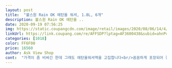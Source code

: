 ```yaml
---
layout: post 
title:  "불스원 Rain OK 에탄올 워셔, 1.8L, 6개" 
description: 불스원 Rain OK 에탄올 ..
date: 2020-09-19 07:56:25 
img: https://static.coupangcdn.com/image/retail/images/2020/08/06/14/4/e490bda1-e118-4be0-860a-42957421c88f.jpg 
linkUrl: https://link.coupang.com/re/AFFSDP?lptag=AF3600438&subid=ahnPublicAsk&pageKey=1959167544&itemId=3329746459&vendorItemId=71316589463&traceid=V0-113-0c8744ca60894a96 
categories: [1018] 
color: FF6F00 
price: 16560 
author: Ask View Shop 
cont:  "가격이 좀 비싸긴 한데 그래도 에탄올워셔액을 고집합니다<br/>꼼꼼하게 포장되어 잘 도착했어요<br/>다른 워셔액은 냄새도 좀 많이 나는데 요놈은 괜찮아요<br/>배송빠르고 좋아요<br/>불스원이라 믿고 구매합니다<br/>신랑 차에도 제 차에도 불스원워셔액을 넣어요.<br/><br/>일단 색은 연해서 좋네요<br/>저렴하게 잘 산거같아 기분이 좋습니다<br/>친구가 차를 구매하면서 이게 필요하다고 해서 같이 사봤어요<br/>친구랑 3개씩 나눠갖고 저도 직접 넣어보았습니다.<br/><br/>한번에 말리부에는 2통이 다 들어 가네요<br/>향도 괜찮고 발수코팅 성능이 없는 제품이라 유막생기는것도 신경이 덜 쓰입니다!<br/>" 
---
```

